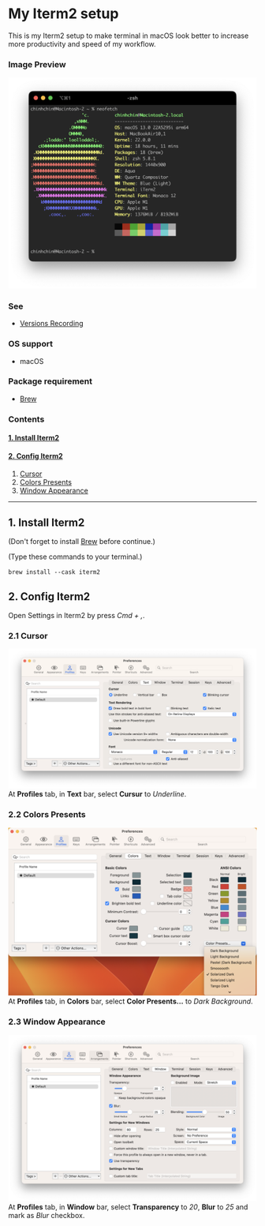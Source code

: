 # **My Iterm2 setup**
This is my Iterm2 setup to make terminal in macOS look better to increase more productivity and speed of my workflow.

### **Image Preview**
![](./readme-assets/image-preview.png)

### **See**
- [Versions Recording](./versions.json)

### **OS support**
- macOS

### **Package requirement**
- [Brew](https://github.com/chinhchin/Brew-setup.git)

### **Contents**
#### **[1. Install Iterm2](./readme.md#1-install-iterm2)**
#### **[2. Config Iterm2](./readme.md#2-config-iterm2)**
1. [Cursor](./readme-assets/cursor.png)
2. [Colors Presents](./readme.md#21-colors-presents) 
3. [Window Appearance](./readme.md#22-window-appearance)

---

## **1. Install Iterm2**
(Don't forget to install [Brew](https://github.com/achinhchin/Brew-setup.git) before continue.)

(Type these commands to your terminal.)
```
brew install --cask iterm2
```

## **2. Config Iterm2**
Open Settings in Iterm2 by press *Cmd + ,*.
### **2.1 Cursor**
![](./readme-assets/cursor.png)
At **Profiles** tab, in **Text** bar, select **Cursur** to *Underline*.

### **2.2 Colors Presents**
![](./readme-assets/colors-config.png)
At **Profiles** tab, in **Colors** bar, select **Color Presents...** to *Dark Background*.

### **2.3 Window Appearance**
![](./readme-assets/window-appearance-config.png)
At **Profiles** tab, in **Window** bar, select **Transparency** to *20*, **Blur** to *25* and mark as *Blur* checkbox.
